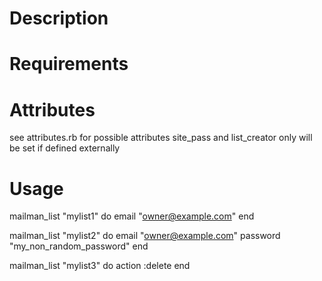 Description
===========


Requirements
============

Attributes
==========

see attributes.rb for possible attributes
site_pass and list_creator only will be set if defined externally

Usage
=====

mailman_list "mylist1" do
  email "owner@example.com"
end

mailman_list "mylist2" do
  email "owner@example.com"
  password "my_non_random_password"
end

mailman_list "mylist3" do
  action :delete
end
